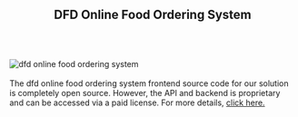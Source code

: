 <h2 style="text-align:center">DFD Online Food Ordering System</h2><br/><br/>

![dfd online food ordering system](https://admin.ninjascode.com/wp-content/uploads/2025/repoImages/patricia/13.webp) <br/><br/>The dfd online food ordering system frontend source code for our solution is completely open source. However, the API and backend is proprietary and can be accessed via a paid license. For more details, <a href="https://enatega.com/?utm_source=github&utm_medium=repo&utm_campaign=patricia-dfd-online-food-ordering-system" target="_blank">click here.</a>
